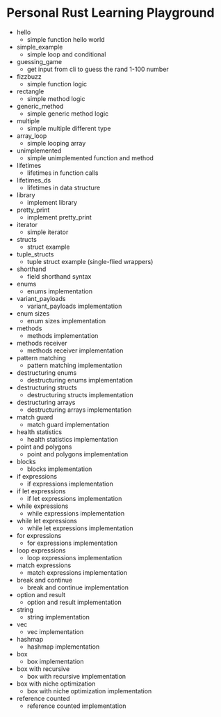 # Personal Rust Learning Playground

- hello
  - simple function hello world
- simple_example
  - simple loop and conditional
- guessing_game
  - get input from cli to guess the rand 1-100 number
- fizzbuzz
  - simple function logic
- rectangle
  - simple method logic
- generic_method
  - simple generic method logic
- multiple
  - simple multiple different type
- array_loop
  - simple looping array
- unimplemented
  - simple unimplemented function and method
- lifetimes
  - lifetimes in function calls
- lifetimes_ds
  - lifetimes in data structure
- library
  - implement library
- pretty_print
  - implement pretty_print
- iterator
  - simple iterator
- structs
  - struct example
- tuple_structs
  - tuple struct example (single-flied wrappers)
- shorthand
  - field shorthand syntax
- enums
  - enums implementation
- variant_payloads
  - variant_payloads implementation
- enum sizes
  - enum sizes implementation
- methods
  - methods implementation
- methods receiver
  - methods receiver implementation
- pattern matching
  - pattern matching implementation
- destructuring enums
  - destructuring enums implementation
- destructuring structs
  - destructuring structs implementation
- destructuring arrays
  - destructuring arrays implementation
- match guard
  - match guard implementation
- health statistics
  - health statistics implementation
- point and polygons
  - point and polygons implementation
- blocks
  - blocks implementation
- if expressions
  - if expressions implementation
- if let expressions
  - if let expressions implementation
- while expressions
  - while expressions implementation
- while let expressions
  - while let expressions implementation
- for expressions
  - for expressions implementation
- loop expressions
  - loop expressions implementation
- match expressions
  - match expressions implementation
- break and continue
  - break and continue implementation
- option and result
  - option and result implementation
- string
  - string implementation
- vec
  - vec implementation
- hashmap
  - hashmap implementation
- box
  - box implementation
- box with recursive
  - box with recursive implementation
- box with niche optimization
  - box with niche optimization implementation
- reference counted
  - reference counted implementation
